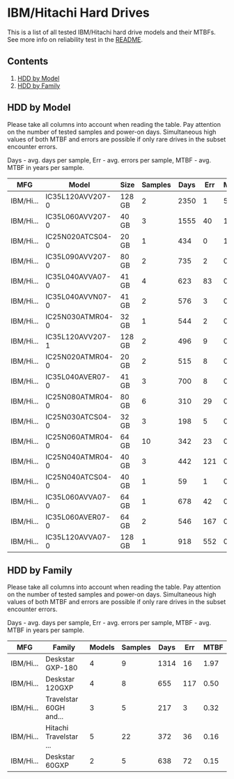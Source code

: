 IBM/Hitachi Hard Drives
=======================

This is a list of all tested IBM/Hitachi hard drive models and their MTBFs. See more
info on reliability test in the [README](https://github.com/linuxhw/SMART).

Contents
--------

1. [ HDD by Model  ](#hdd-by-model)
2. [ HDD by Family ](#hdd-by-family)

HDD by Model
------------

Please take all columns into account when reading the table. Pay attention on the
number of tested samples and power-on days. Simultaneous high values of both MTBF
and errors are possible if only rare drives in the subset encounter errors.

Days - avg. days per sample,
Err  - avg. errors per sample,
MTBF - avg. MTBF in years per sample.

| MFG       | Model              | Size   | Samples | Days  | Err   | MTBF |
|-----------|--------------------|--------|---------|-------|-------|------|
| IBM/Hi... | IC35L120AVV207-0   | 128 GB | 2       | 2350  | 1     | 5.59   |
| IBM/Hi... | IC35L060AVV207-0   | 40 GB  | 3       | 1555  | 40    | 1.28   |
| IBM/Hi... | IC25N020ATCS04-0   | 20 GB  | 1       | 434   | 0     | 1.19   |
| IBM/Hi... | IC35L090AVV207-0   | 80 GB  | 2       | 735   | 2     | 0.92   |
| IBM/Hi... | IC35L040AVVA07-0   | 41 GB  | 4       | 623   | 83    | 0.71   |
| IBM/Hi... | IC35L040AVVN07-0   | 41 GB  | 2       | 576   | 3     | 0.57   |
| IBM/Hi... | IC25N030ATMR04-0   | 32 GB  | 1       | 544   | 2     | 0.50   |
| IBM/Hi... | IC35L120AVV207-1   | 128 GB | 2       | 496   | 9     | 0.45   |
| IBM/Hi... | IC25N020ATMR04-0   | 20 GB  | 2       | 515   | 8     | 0.35   |
| IBM/Hi... | IC35L040AVER07-0   | 41 GB  | 3       | 700   | 8     | 0.24   |
| IBM/Hi... | IC25N080ATMR04-0   | 80 GB  | 6       | 310   | 29    | 0.16   |
| IBM/Hi... | IC25N030ATCS04-0   | 32 GB  | 3       | 198   | 5     | 0.11   |
| IBM/Hi... | IC25N060ATMR04-0   | 64 GB  | 10      | 342   | 23    | 0.11   |
| IBM/Hi... | IC25N040ATMR04-0   | 40 GB  | 3       | 442   | 121   | 0.10   |
| IBM/Hi... | IC25N040ATCS04-0   | 40 GB  | 1       | 59    | 1     | 0.08   |
| IBM/Hi... | IC35L060AVVA07-0   | 64 GB  | 1       | 678   | 42    | 0.04   |
| IBM/Hi... | IC35L060AVER07-0   | 64 GB  | 2       | 546   | 167   | 0.01   |
| IBM/Hi... | IC35L120AVVA07-0   | 128 GB | 1       | 918   | 552   | 0.00   |

HDD by Family
-------------

Please take all columns into account when reading the table. Pay attention on the
number of tested samples and power-on days. Simultaneous high values of both MTBF
and errors are possible if only rare drives in the subset encounter errors.

Days - avg. days per sample,
Err  - avg. errors per sample,
MTBF - avg. MTBF in years per sample.

| MFG       | Family                 | Models | Samples | Days  | Err   | MTBF |
|-----------|------------------------|--------|---------|-------|-------|------|
| IBM/Hi... | Deskstar GXP-180       | 4      | 9       | 1314  | 16    | 1.97   |
| IBM/Hi... | Deskstar 120GXP        | 4      | 8       | 655   | 117   | 0.50   |
| IBM/Hi... | Travelstar 60GH and... | 3      | 5       | 217   | 3     | 0.32   |
| IBM/Hi... | Hitachi Travelstar ... | 5      | 22      | 372   | 36    | 0.16   |
| IBM/Hi... | Deskstar 60GXP         | 2      | 5       | 638   | 72    | 0.15   |
